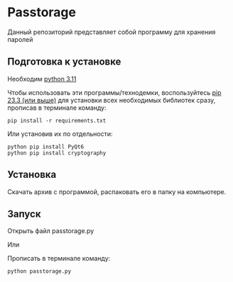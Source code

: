 # Passtorage
Данный репозиторий представляет собой программу для хранения паролей
## Подготовка к установке

Необходим [python 3.11](https://www.python.org/downloads/release/python-3116/)

Чтобы использовать эти программы/технодемки, воспользуйтесь [pip 23.3 (или выше)](http://www.pip-installer.org/en/latest/) для установки всех необходимых библиотек сразу, прописав в терминале команду:

```
pip install -r requirements.txt
```

Или установив их по отдельности:
```
python pip install PyQt6
python pip install cryptography
```


## Установка
Скачать архив с программой, распаковать его в папку на компьютере.

## Запуск

Открыть файл passtorage.py

Или

Прописать в терминале команду:
```
python passtorage.py
```
